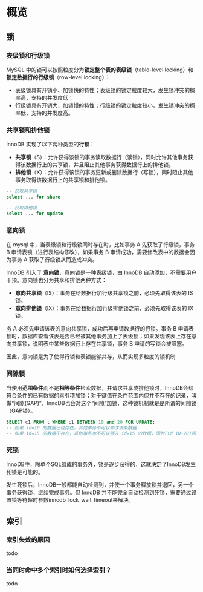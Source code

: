 # 概览

## 锁

### 表级锁和行级锁

MySQL 中的锁可以按照粒度分为**锁定整个表的表级锁**（table-level locking）和**锁定数据行的行级锁**（row-level locking）：

- 表级锁具有开销小、加锁快的特性；表级锁的锁定粒度较大，发生锁冲突的概率高，支持的并发度低；
- 行级锁具有开销大，加锁慢的特性；行级锁的锁定粒度较小，发生锁冲突的概率低，支持的并发度高。

### 共享锁和排他锁

InnoDB 实现了以下两种类型的**行锁**：

- **共享锁**（S）：允许获得该锁的事务读取数据行（读锁），同时允许其他事务获得该数据行上的共享锁，并且阻止其他事务获得数据行上的排他锁。
- **排他锁**（X）：允许获得该锁的事务更新或删除数据行（写锁），同时阻止其他事务取得该数据行上的共享锁和排他锁。

```sql
-- 获取共享锁
select ... for share

-- 获取排他锁
select ... for update
```

### 意向锁

在 mysql 中，当表级锁和行级锁同时存在时，比如事务 A 先获取了行级锁，事务 B 申请表锁（进行表结构修改），如果事务 B 申请成功，需要修改表中的数据会因为事务 A 获取了行级锁从而造成冲突。

InnoDB 引入了 **意向锁**，意向锁是一种表级锁，由 InnoDB 自动添加，不需要用户干预。意向锁也分为共享和排他两种方式：

- **意向共享锁**（IS）：事务在给数据行加行级共享锁之前，必须先取得该表的 IS 锁。
- **意向排他锁**（IX）：事务在给数据行加行级排他锁之前，必须先取得该表的 IX 锁。

务 A 必须先申请该表的意向共享锁，成功后再申请数据行的行锁。事务 B 申请表锁时，数据库查看该表是否已经被其他事务加上了表级锁；如果发现该表上存在意向共享锁，说明表中某些数据行上存在共享锁，事务 B 申请的写锁会被阻塞。

因此，意向锁是为了使得行锁和表锁能够共存，从而实现多粒度的锁机制

### 间隙锁

当使用**范围条件**而不是**相等条件**检索数据，并请求共享或排他锁时，InnoDB会给符合条件的已有数据的索引项加锁；对于键值在条件范围内但并不存在的记录，叫做“间隙(GAP)”，InnoDB也会对这个“间隙”加锁，这种锁机制就是是所谓的间隙锁（GAP锁）。

```sql
SELECT c1 FROM t WHERE c1 BETWEEN 10 and 20 FOR UPDATE;
-- 如果 id=10 的数据已经存在，其他事务不可以修改该条数据
-- 如果 id=15 的数据不存在，其他事务也不可以插入 id=15 的数据，因为(id 10-20)所有值之间的间隙是锁定的。
```

### 死锁

InnoDB中，除单个SQL组成的事务外，锁是逐步获得的，这就决定了InnoDB发生死锁是可能的。

发生死锁后，InnoDB一般都能自动检测到，并使一个事务释放锁并退回，另一个事务获得锁，继续完成事务。但 InnoDB 并不能完全自动检测到死锁，需要通过设置锁等待超时参数innodb_lock_wait_timeout来解决。

## 索引

### 索引失效的原因

todo

### 当同时命中多个索引时如何选择索引？

todo

